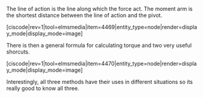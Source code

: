 The line of action is the line along which the force act. The moment arm is the shortest distance between the line of action and the pivot. 

[ciscode|rev=1|tool=elmsmedia|item=4469|entity_type=node|render=display_mode|display_mode=image]

There is then a general formula for calculating torque and two very useful shorcuts. 

[ciscode|rev=1|tool=elmsmedia|item=4470|entity_type=node|render=display_mode|display_mode=image]

<lrndesign-sidenote label="Instructor Note" icon="bookmark" bg-color="#c2e5f2">
Interestingly, all three methods have their uses in different situations so its really good to know all three. 
</lrndesign-sidenote>
